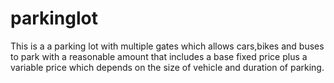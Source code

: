 # parkinglot
This is a a parking lot with multiple gates which allows cars,bikes and buses to park with a reasonable amount that includes a base fixed price plus a variable price which depends on the size of vehicle and duration of parking.
